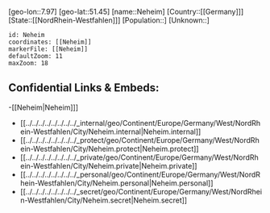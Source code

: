 ﻿---
location: [51.45,7.97]
mapzoom: [7,12] 
mapmarker: city 
type: City
tags:
- geo/City


SpocWebEntityId: 32769
isDeleted: false
confidential: public

---
[geo-lon::7.97]
[geo-lat::51.45]
[name::Neheim]
[Country::[[Germany]]]
[State::[[NordRhein-Westfahlen]]]
[Population::]
[Unknown::]


```leaflet
id: Neheim
coordinates: [[Neheim]]
markerFile: [[Neheim]]
defaultZoom: 11 
maxZoom: 18
```


## Confidential Links & Embeds: 
-[[Neheim|Neheim]]] 
- [[../../../../../../../../_internal/geo/Continent/Europe/Germany/West/NordRhein-Westfahlen/City/Neheim.internal|Neheim.internal]] 
- [[../../../../../../../../_protect/geo/Continent/Europe/Germany/West/NordRhein-Westfahlen/City/Neheim.protect|Neheim.protect]] 
- [[../../../../../../../../_private/geo/Continent/Europe/Germany/West/NordRhein-Westfahlen/City/Neheim.private|Neheim.private]] 
- [[../../../../../../../../_personal/geo/Continent/Europe/Germany/West/NordRhein-Westfahlen/City/Neheim.personal|Neheim.personal]] 
- [[../../../../../../../../_secret/geo/Continent/Europe/Germany/West/NordRhein-Westfahlen/City/Neheim.secret|Neheim.secret]] 

